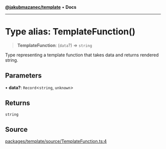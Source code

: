 [**@jakubmazanec/template**](../README.md) • **Docs**

---

# Type alias: TemplateFunction()

> **TemplateFunction**: (`data`?) => `string`

Type representing a template function that takes data and returns rendered string.

## Parameters

• **data?**: `Record`\<`string`, `unknown`\>

## Returns

`string`

## Source

[packages/template/source/TemplateFunction.ts:4](https://github.com/jakubmazanec/js-tools/blob/9580d5f68de35b95719fd49b679b2d5576d49582/packages/template/source/TemplateFunction.ts#L4)
